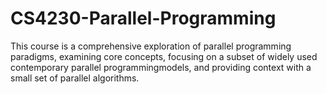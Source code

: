 # CS4230-Parallel-Programming
This course is a comprehensive exploration of parallel programming paradigms, examining core concepts, focusing on a subset of widely used contemporary parallel programmingmodels, and providing context with a small set of parallel algorithms.

